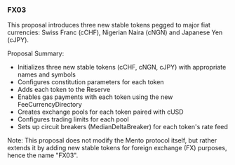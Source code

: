 ### FX03

This proposal introduces three new stable tokens pegged to major fiat currencies: Swiss Franc (cCHF), Nigerian Naira (cNGN) and Japanese Yen (cJPY).

Proposal Summary:

- Initializes three new stable tokens (cCHF, cNGN, cJPY) with appropriate names and symbols
- Configures constitution parameters for each token
- Adds each token to the Reserve
- Enables gas payments with each token using the new FeeCurrencyDirectory
- Creates exchange pools for each token paired with cUSD
- Configures trading limits for each pool
- Sets up circuit breakers (MedianDeltaBreaker) for each token's rate feed

Note: This proposal does not modify the Mento protocol itself, but rather extends it by adding new stable tokens for foreign exchange (FX) purposes, hence the name "FX03".
